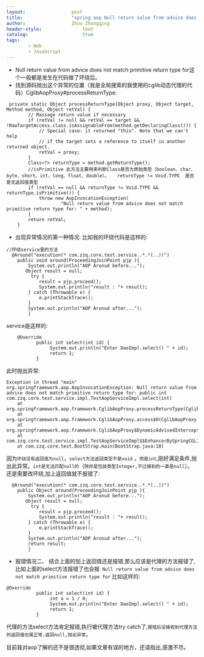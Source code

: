 ```yaml
---
layout:					post
title:					"spring aop Null return value from advice does not match primitive return type for总结"
author:					Zhou Zhongqing
header-style:				text
catalog:					true
tags:
		- Web
		- JavaScript
---
```

- Null return value from advice does not match primitive return type for这个一般都是发生在代码做了环绕后。
- 找到源码抛出这个异常的位置（我是全局搜索的我使用的cglib动态代理的代码）CglibAopProxy#processReturnType:

```
 private static Object processReturnType(Object proxy, Object target, Method method, Object retVal) {
		// Massage return value if necessary
		if (retVal != null && retVal == target && !RawTargetAccess.class.isAssignableFrom(method.getDeclaringClass())) {
			// Special case: it returned "this". Note that we can't help
			// if the target sets a reference to itself in another returned object.
			retVal = proxy;
		}
		Class<?> returnType = method.getReturnType();
		//isPrimitive 此方法主要用来判断Class是否为原始类型（boolean、char、byte、short、int、long、float、double）。   returnType != Void.TYPE  是否是无返回值类型
		if (retVal == null && returnType != Void.TYPE && returnType.isPrimitive()) {
			throw new AopInvocationException(
					"Null return value from advice does not match primitive return type for: " + method);
		}
		return retVal;
	}

```

- 出现异常情况的第一种情况:
比如我的环绕代码是这样的:

```
//环绕service里的方法
  @Around("execution(* com.zzq.core.test.service..*.*(..))")
    public void around(ProceedingJoinPoint pjp ){
        System.out.println("AOP Aronud before...");
       Object result = null;
         try {
            result = pjp.proceed();
            System.out.println("result : "+ result);
        } catch (Throwable e) {
            e.printStackTrace();
        }
        System.out.println("AOP Aronud after...");
        }
```
service是这样的:

```
	@Override
	       public int select(int id) {
	            System.out.println("Enter DaoImpl.select() " + id);
	            return 1;
	  	   }
```
此时抛出异常:

```
Exception in thread "main" org.springframework.aop.AopInvocationException: Null return value from advice does not match primitive return type for: public int com.zzq.core.test.service.impl.TestAopServiceImpl.select(int)
	at org.springframework.aop.framework.CglibAopProxy.processReturnType(CglibAopProxy.java:351)
	at org.springframework.aop.framework.CglibAopProxy.access$0(CglibAopProxy.java:341)
	at org.springframework.aop.framework.CglibAopProxy$DynamicAdvisedInterceptor.intercept(CglibAopProxy.java:636)
	at com.zzq.core.test.service.impl.TestAopServiceImpl$$EnhancerBySpringCGLIB$$1f185468.select(<generated>)
	at com.zzq.core.test.BootStrap.main(BootStrap.java:18)
```
因为`环绕没有返回值为null`，`select方法返回类型不是void` ，`而是int`,刚好满足条件,抛出此异常。`int是无法匹配null的`（`除非是包装类型Integer,不过接到的一直是null`）。
还是需要改环绕,加上返回值就不报错了:

```
  @Around("execution(* com.zzq.core.test.service..*.*(..))")
    public Object around(ProceedingJoinPoint pjp ){
        System.out.println("AOP Aronud before...");
       Object result = null;
         try {
            result = pjp.proceed();
            System.out.println("result : "+ result);
        } catch (Throwable e) {
            e.printStackTrace();
        }
        System.out.println("AOP Aronud after...");
        return result;
        }
```

- 报错情况二、
结合上面的加上返回值还是报错,那么应该是代理的方法报错了,比如上面的select方法报错了也会报` Null return value from advice does not match primitive return type for`
比如这样的:
```
@Override
	       public int select(int id) {
	  			int a = 1 / 0;
	            System.out.println("Enter DaoImpl.select() " + id);
	            return 1;
	  	   }
```
代理的方法select方法肯定报错,执行被代理方法try catch了,`报错后没接收到代理方法的返回值也属正常,返回null,抛出异常`。


目前我对aop了解的还不是很透彻,如果文章有误的地方，还请指出,感激不尽。